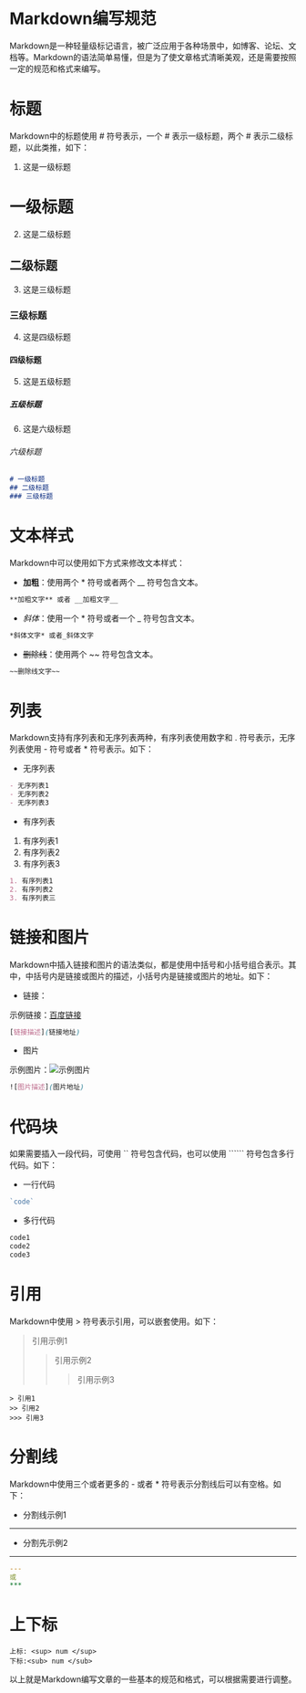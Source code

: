 # Markdown编写规范


  Markdown是一种轻量级标记语言，被广泛应用于各种场景中，如博客、论坛、文档等。Markdown的语法简单易懂，但是为了使文章格式清晰美观，还是需要按照一定的规范和格式来编写。

# 标题

  Markdown中的标题使用 # 符号表示，一个 # 表示一级标题，两个 # 表示二级标题，以此类推，如下：

1. 这是一级标题
# 一级标题

2. 这是二级标题
## 二级标题

3. 这是三级标题
### 三级标题

4. 这是四级标题
#### 四级标题

5. 这是五级标题
##### 五级标题

6. 这是六级标题
###### 六级标题

```Markdown
# 一级标题
## 二级标题
### 三级标题
```

# 文本样式

  Markdown中可以使用如下方式来修改文本样式：

- **加粗**：使用两个 * 符号或者两个 __ 符号包含文本。

```Markdown
**加粗文字** 或者 __加粗文字__
```

- *斜体*：使用一个 * 符号或者一个 _ 符号包含文本。

```Markdown
*斜体文字* 或者_斜体文字
```
- ~~删除线~~：使用两个 ~~ 符号包含文本。

```Markdown
~~删除线文字~~
```

# 列表
  Markdown支持有序列表和无序列表两种，有序列表使用数字和 . 符号表示，无序列表使用 - 符号或者 * 符号表示。如下：

* 无序列表

```Markdown
- 无序列表1
- 无序列表2
- 无序列表3
```

* 有序列表

1. 有序列表1
2. 有序列表2
3. 有序列表3

```Markdown
1. 有序列表1
2. 有序列表2
3. 有序列表三
```

# 链接和图片
  Markdown中插入链接和图片的语法类似，都是使用中括号和小括号组合表示。其中，中括号内是链接或图片的描述，小括号内是链接或图片的地址。如下：

- 链接：

示例链接：[百度链接](https://www.baidu.com)

```scss
[链接描述](链接地址)
```

- 图片

示例图片：![示例图片](/img/indexImg.jpg)

```scss
![图片描述](图片地址)
```

# 代码块

  如果需要插入一段代码，可使用 `` 符号包含代码，也可以使用 `````` 符号包含多行代码。如下：

- 一行代码

```javascript
`code`
```

- 多行代码

```javascript
code1
code2
code3
```

# 引用

  Markdown中使用 > 符号表示引用，可以嵌套使用。如下：

> 引用示例1
>> 引用示例2
>>> 引用示例3

```shell
> 引用1
>> 引用2
>>> 引用3
```

# 分割线

  Markdown中使用三个或者更多的 - 或者 * 符号表示分割线后可以有空格。如下：

- 分割线示例1

---

- 分割先示例2

******

```yaml
---
或
***
```

# 上下标

```
上标: <sup> num </sup>
下标:<sub> num </sub>
```

  以上就是Markdown编写文章的一些基本的规范和格式，可以根据需要进行调整。

